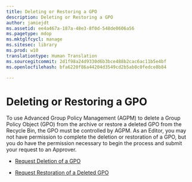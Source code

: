 ```yaml
---
title: Deleting or Restoring a GPO
description: Deleting or Restoring a GPO
author: jamiejdt
ms.assetid: ee4a467a-187a-48e3-8f0d-548de0606a56
ms.pagetype: mdop
ms.mktglfcycl: manage
ms.sitesec: library
ms.prod: w10
translationtype: Human Translation
ms.sourcegitcommit: 2d1f98a24d9330d6b3bce488b2cac6ac11b5e4bf
ms.openlocfilehash: bfa6220f86a44204d3549cd2b5ab0c0fedce8b84

---
```



# Deleting or Restoring a GPO


To use Advanced Group Policy Management (AGPM) to delete a Group Policy Object (GPO) from the archive or restore a deleted GPO from the Recycle Bin, the GPO must be controlled by AGPM. As an Editor, you may not have permission to complete the deletion or restoration of a GPO, but you do have the permission necessary to begin the process and submit your request to an Approver.

-   [Request Deletion of a GPO](request-deletion-of-a-gpo-agpm30ops.md)

-   [Request Restoration of a Deleted GPO](request-restoration-of-a-deleted-gpo-agpm30ops.md)

 

 








<!--HONumber=Jun16_HO4-->


